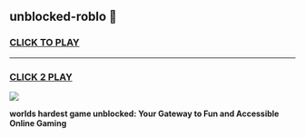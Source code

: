 
## unblocked-roblo 👋
<h3>
<a href="https://premium.freeplayer.one?title=unblocked-roblo&ref=14F">CLICK TO PLAY</a></h3>
<hr>

<h3>
<a href="https://premium.freeplayer.one?title=unblocked-roblo&ref=14F">CLICK 2 PLAY</a>
  
</h3>

<a href="https://premium.freeplayer.one?title=unblocked-roblo&ref=12F/"><img src="https://clearcache.store/games.png"></a>


**worlds hardest game unblocked: Your Gateway to Fun and Accessible Online Gaming**
